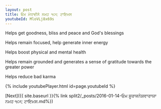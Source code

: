 ```yaml
---
layout: post
title: ਓਮ ਮੇਧਾਵੀਨੇ ਨਮਹ ੧੦੮ ਟਾਇਮਸ
youtubeId: MloVLj8x69s
---
```

 
 
Helps get goodness, bliss and peace and God's blessings
 
Helps remain focused, help generate inner energy 
 
Helps boost physical and mental health 
 
Helps remain grounded and generates a sense of gratitude towards the greater power 
 
Helps reduce bad karma
 
 
 
 


{% include youtubePlayer.html id=page.youtubeId %}
 
[Next]({{ site.baseurl }}{% link  split2/_posts/2016-01-14-ਓਮ ਸ਼ੂਰਾਜਨੇਸ਼ਵਾਰਾਯਾ ਨਮਹ ੧੦੮ ਟਾਇਮਸ.md%})
 
